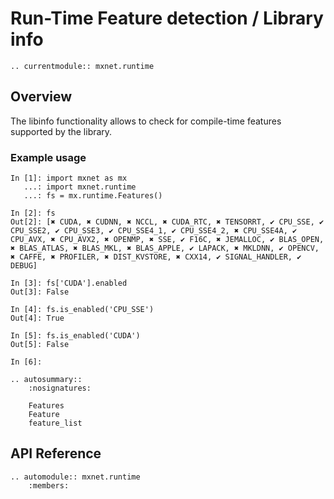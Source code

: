 <!--- Licensed to the Apache Software Foundation (ASF) under one -->
<!--- or more contributor license agreements.  See the NOTICE file -->
<!--- distributed with this work for additional information -->
<!--- regarding copyright ownership.  The ASF licenses this file -->
<!--- to you under the Apache License, Version 2.0 (the -->
<!--- "License"); you may not use this file except in compliance -->
<!--- with the License.  You may obtain a copy of the License at -->

<!---   http://www.apache.org/licenses/LICENSE-2.0 -->

<!--- Unless required by applicable law or agreed to in writing, -->
<!--- software distributed under the License is distributed on an -->
<!--- "AS IS" BASIS, WITHOUT WARRANTIES OR CONDITIONS OF ANY -->
<!--- KIND, either express or implied.  See the License for the -->
<!--- specific language governing permissions and limitations -->
<!--- under the License. -->

# Run-Time Feature detection / Library info

```eval_rst
.. currentmodule:: mxnet.runtime
```

## Overview

The libinfo functionality allows to check for compile-time features supported by the library.

### Example usage

```
In [1]: import mxnet as mx
   ...: import mxnet.runtime
   ...: fs = mx.runtime.Features()

In [2]: fs
Out[2]: [✖ CUDA, ✖ CUDNN, ✖ NCCL, ✖ CUDA_RTC, ✖ TENSORRT, ✔ CPU_SSE, ✔ CPU_SSE2, ✔ CPU_SSE3, ✔ CPU_SSE4_1, ✔ CPU_SSE4_2, ✖ CPU_SSE4A, ✔ CPU_AVX, ✖ CPU_AVX2, ✖ OPENMP, ✖ SSE, ✔ F16C, ✖ JEMALLOC, ✔ BLAS_OPEN, ✖ BLAS_ATLAS, ✖ BLAS_MKL, ✖ BLAS_APPLE, ✔ LAPACK, ✖ MKLDNN, ✔ OPENCV, ✖ CAFFE, ✖ PROFILER, ✖ DIST_KVSTORE, ✖ CXX14, ✔ SIGNAL_HANDLER, ✔ DEBUG]

In [3]: fs['CUDA'].enabled
Out[3]: False

In [4]: fs.is_enabled('CPU_SSE')
Out[4]: True

In [5]: fs.is_enabled('CUDA')
Out[5]: False

In [6]:
```


```eval_rst
.. autosummary::
    :nosignatures:

    Features
    Feature
    feature_list
```

## API Reference

<script type="text/javascript" src='../../../_static/js/auto_module_index.js'></script>

```eval_rst
.. automodule:: mxnet.runtime
    :members:
```

<script>auto_index("api-reference");</script>
